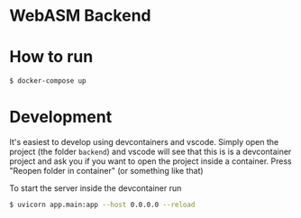 # WebASM Backend

# How to run

```sh
$ docker-compose up
```

# Development
It's easiest to develop using devcontainers and vscode.
Simply open the project (the folder `backend`) and vscode will see that this is is a devcontainer project and ask you if you want to open the project inside a container. Press "Reopen folder in container" (or something like that)

To start the server inside the devcontainer run
```sh
$ uvicorn app.main:app --host 0.0.0.0 --reload
```
